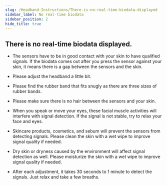 ```yaml
---
slug: /Headband-Instructions/There-is-no-real-time-biodata-displayed
sidebar_label: No real-time biodata
sidebar_position: 2
hide_title: true
---
```


## There is no real-time biodata displayed.

- The sensors have to be in good contact with your skin to have qualified signals. If the biodata comes out after you press the sensor against your skin, it means there is a gap between the sensors and the skin. 

- Please adjust the headband a little bit. 

- Please find the rubber band that fits snugly as there are three sizes of rubber bands.

- Please make sure there is no hair between the sensors and your skin.

- When you speak or move your eyes, these facial muscle activities will interfere with signal detection. If the signal is not stable, try to relax your face and eyes.

- Skincare products, cosmetics, and sebum will prevent the sensors from detecting signals. Please clean the skin with a wet wipe to improve signal quality if needed.

- Dry skin or dryness caused by the environment will affect signal detection as well. Please moisturize the skin with a wet wipe to improve signal quality if needed.

- After each adjustment, it takes 30 seconds to 1 minute to detect the signals. Just relax and take a few breaths.
